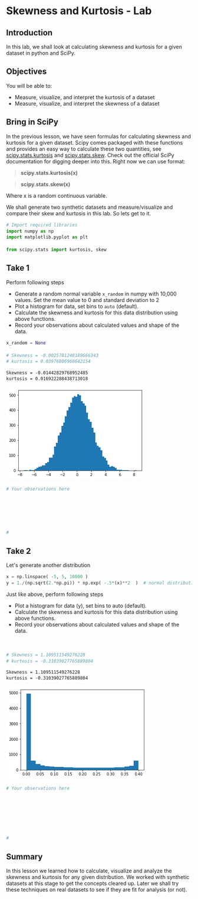 
# Skewness and Kurtosis - Lab

## Introduction

In this lab, we shall look at calculating skewness and kurtosis for a given dataset in python and SciPy. 

## Objectives
You will be able to:
* Measure, visualize, and interpret the kurtosis of a dataset
* Measure, visualize, and interpret the skewness of a dataset

## Bring in SciPy
In the previous lesson, we have seen formulas for calculating skewness and kurtosis for a given dataset. Scipy comes packaged with these functions and  provides an easy way to calculate these two quantities, see [scipy.stats.kurtosis](https://docs.scipy.org/doc/scipy/reference/generated/scipy.stats.kurtosis.html#scipy.stats.kurtosis) and [scipy.stats.skew](scipy.stats.skew). Check out the official SciPy documentation for digging deeper into this. Right now we can use format: 
> **scipy.stats.kurtosis(x)**

> **scipy.stats.skew(x)**

Where x is a random continuous variable. 

We shall generate two synthetic datasets and measure/visualize and compare their skew and kurtosis in this lab. So lets get to it.


```python
# Import required libraries
import numpy as np
import matplotlib.pyplot as plt

from scipy.stats import kurtosis, skew
```

## Take 1
Perform following steps
* Generate a random normal variable `x_random` in numpy with 10,000 values. Set the mean value to 0 and standard deviation to 2
* Plot a histogram for data, set bins to `auto` (default). 
* Calculate the skewness and kurtosis for this data distribution using above functions. 
* Record your observations about calculated values and shape of the data. 


```python
x_random = None

# Skewness = -0.0025781248189666343
# kurtosis = 0.03976806960642154

```

    Skewness = -0.01442829768952485
    kurtosis = 0.016922288438713018



![png](index_files/index_3_1.png)



```python
# Your observations here 






#
```

## Take 2

Let's generate another distribution 


```python
x = np.linspace( -5, 5, 10000 )
y = 1./(np.sqrt(2.*np.pi)) * np.exp( -.5*(x)**2  )  # normal distribution
```

Just like above, perform following steps

* Plot a histogram for data (y), set bins to auto (default).
* Calculate the skewness and kurtosis for this data distribution using above functions.
* Record your observations about calculated values and shape of the data.


```python


# Skewness = 1.109511549276228
# kurtosis = -0.31039027765889804
```

    Skewness = 1.109511549276228
    kurtosis = -0.31039027765889804



![png](index_files/index_8_1.png)



```python
# Your observations here 







#
```

## Summary

In this lesson we learned how to calculate, visualize and analyze the skewness and kurtosis for any given distribution. We worked with synthetic datasets at this stage to get the concepts cleared up. Later we shall try these techniques on real datasets to see if they are fit for analysis (or not). 
